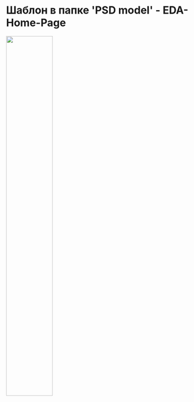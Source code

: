 # Шаблон в папке 'PSD model' - EDA-Home-Page
 <img src="PSD model/EDA-Home-Page.png" height="50%"/>
